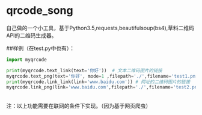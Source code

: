 # qrcode_song
自己做的一个小工具，基于Python3.5,requests,beautifulsoup(bs4),草料二维码API的二维码生成器。<br>

##样例（在test.py中也有）：<br>
```Python
import myqrcode

print(myqrcode.text_link(text='你好'))  # 文本二维码图片的链接
myqrcode.text_png(text='你好', mode=1 ,filepath='./',filename='test1.png')  # 二维码图片保存到本地，mode调整美化模式
print(myqrcode.link_link(link='www.baidu.com')) # 网址的二维码图片的链接
myqrcode.link_png(link='www.baidu.com',filepath='./',filename='test2.png') #实际上函数还会返回图片的二进制存储

```

<br>
注：以上功能需要在联网的条件下实现。（因为基于网页爬虫）
